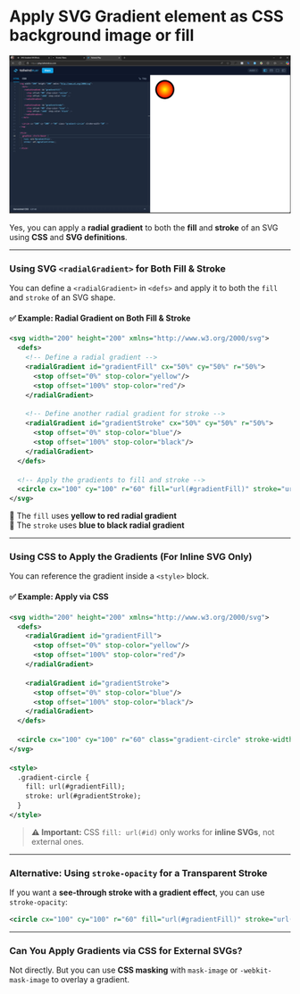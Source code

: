 # Apply SVG Gradient element as CSS background image or fill

![preview](./preview.png)

Yes, you can apply a **radial gradient** to both the **fill** and **stroke** of an SVG using **CSS** and **SVG definitions**.

---

### **Using SVG `<radialGradient>` for Both Fill & Stroke**
You can define a `<radialGradient>` in `<defs>` and apply it to both the `fill` and `stroke` of an SVG shape.

#### ✅ **Example: Radial Gradient on Both Fill & Stroke**
```xml
<svg width="200" height="200" xmlns="http://www.w3.org/2000/svg">
  <defs>
    <!-- Define a radial gradient -->
    <radialGradient id="gradientFill" cx="50%" cy="50%" r="50%">
      <stop offset="0%" stop-color="yellow"/>
      <stop offset="100%" stop-color="red"/>
    </radialGradient>

    <!-- Define another radial gradient for stroke -->
    <radialGradient id="gradientStroke" cx="50%" cy="50%" r="50%">
      <stop offset="0%" stop-color="blue"/>
      <stop offset="100%" stop-color="black"/>
    </radialGradient>
  </defs>

  <!-- Apply the gradients to fill and stroke -->
  <circle cx="100" cy="100" r="60" fill="url(#gradientFill)" stroke="url(#gradientStroke)" stroke-width="10"/>
</svg>
```
🔹 The `fill` uses **yellow to red radial gradient**  
🔹 The `stroke` uses **blue to black radial gradient**  

---

### **Using CSS to Apply the Gradients (For Inline SVG Only)**
You can reference the gradient inside a `<style>` block.

#### ✅ **Example: Apply via CSS**
```xml
<svg width="200" height="200" xmlns="http://www.w3.org/2000/svg">
  <defs>
    <radialGradient id="gradientFill">
      <stop offset="0%" stop-color="yellow"/>
      <stop offset="100%" stop-color="red"/>
    </radialGradient>

    <radialGradient id="gradientStroke">
      <stop offset="0%" stop-color="blue"/>
      <stop offset="100%" stop-color="black"/>
    </radialGradient>
  </defs>

  <circle cx="100" cy="100" r="60" class="gradient-circle" stroke-width="10"/>
</svg>

<style>
  .gradient-circle {
    fill: url(#gradientFill);
    stroke: url(#gradientStroke);
  }
</style>
```

> **⚠️ Important:** CSS `fill: url(#id)` only works for **inline SVGs**, not external ones.

---

### **Alternative: Using `stroke-opacity` for a Transparent Stroke**
If you want a **see-through stroke with a gradient effect**, you can use `stroke-opacity`:

```xml
<circle cx="100" cy="100" r="60" fill="url(#gradientFill)" stroke="url(#gradientStroke)" stroke-width="10" stroke-opacity="0.7"/>
```

---

### **Can You Apply Gradients via CSS for External SVGs?**
Not directly. But you can use **CSS masking** with `mask-image` or `-webkit-mask-image` to overlay a gradient.

